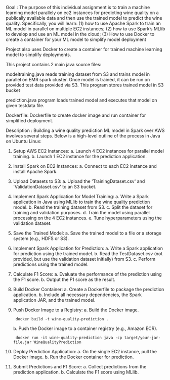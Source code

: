 Goal : The purpose of this individual assignment is to train a machine learning model parallely on ec2 instances for predicting wine quality on a publically available data and then use the trained model to predict the wine quality. 
Specifically, you will learn: 
(1) how to use Apache Spark to train an ML model in parallel on multiple EC2 instances; 
(2) how to use Spark’s MLlib to develop and use an ML model in the cloud; 
(3) How to use Docker to create a container for your ML model to simplify model deployment

Project also uses Docker to create a container for trained machine learning model to simplify deployments.

This project contains 2 main java source files:

modeltraining.java reads training dataset from S3 and trains model in parallel on EMR spark cluster. Once model is trained, it can be run on provided test data provided via S3. This program stores trained model in S3 bucket 

prediction.java program loads trained model and executes that model on given testdata file. 

Dockerfile: Dockerfile to create docker image and run container for simplified deployment.


Description : Building a wine quality prediction ML model in Spark over AWS involves several steps. Below is a high-level outline of the process in Java on Ubuntu Linux:

1. Setup AWS EC2 Instances:
     a. Launch 4 EC2 instances for parallel model training.
     b. Launch 1 EC2 instance for the prediction application.

2.  Install Spark on EC2 Instances:
      a. Connect to each EC2 instance and install Apache Spark.
      
3.  Upload Datasets to S3:
      a. Upload the 'TrainingDataset.csv' and 'ValidationDataset.csv' to an S3 bucket.

4.  Implement Spark Application for Model Training:
       a. Write a Spark application in Java using MLlib to train the wine quality prediction model.
       b. Read the training dataset from S3.
       c. Split the dataset for training and validation purposes.
       d. Train the model using parallel processing on the 4 EC2 instances.
       e. Tune hyperparameters using the validation dataset.

5.  Save the Trained Model:
       a. Save the trained model to a file or a storage system (e.g., HDFS or S3).

6.  Implement Spark Application for Prediction:
       a. Write a Spark application for prediction using the trained model.
       b. Read the TestDataset.csv (not provided, but use the validation dataset initially) from S3.
       c. Perform predictions using the trained model.

7.  Calculate F1 Score:
      a. Evaluate the performance of the prediction using the F1 score.
      b. Output the F1 score as the result.

8. Build Docker Container:
    a. Create a Dockerfile to package the prediction application.
    b. Include all necessary dependencies, the Spark application JAR, and the trained model.

9. Push Docker Image to a Registry:
    a. Build the Docker image.
     
        docker build -t wine-quality-prediction .

    b. Push the Docker image to a container registry (e.g., Amazon ECR).

        docker run -it wine-quality-prediction java -cp target/your-jar-file.jar WineQualityPrediction

10. Deploy Prediction Application:
    a. On the single EC2 instance, pull the Docker image.
    b. Run the Docker container for prediction.

11. Submit Predictions and F1 Score:
    a. Collect predictions from the prediction application.
    b. Calculate the F1 score using MLlib.
